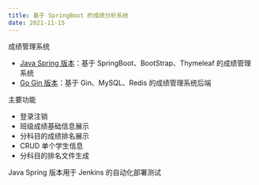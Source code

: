 ```yaml
---
title: 基于 SpringBoot 的成绩分析系统
date: 2021-11-15
---
```


成绩管理系统

- [Java Spring 版本](https://github.com/northboat/Grade-Management/blob/main/backend-java/README.md)：基于 SpringBoot、BootStrap、Thymeleaf 的成绩管理系统
- [Go Gin 版本](https://github.com/northboat/Grade-Management/blob/main/backend-go/README.md)：基于 Gin、MySQL、Redis 的成绩管理系统后端

主要功能

- 登录注销
- 班级成绩基础信息展示
- 分科目的成绩排名展示
- CRUD 单个学生信息
- 分科目的排名文件生成

Java Spring 版本用于 Jenkins 的自动化部署测试
